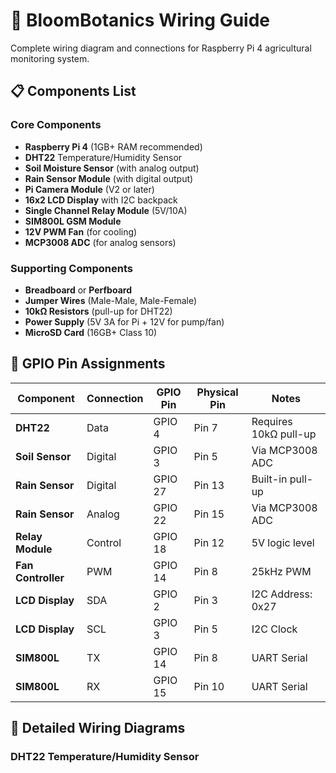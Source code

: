 # 🔌 BloomBotanics Wiring Guide

Complete wiring diagram and connections for Raspberry Pi 4 agricultural monitoring system.

## 📋 Components List

### Core Components
- **Raspberry Pi 4** (1GB+ RAM recommended)
- **DHT22** Temperature/Humidity Sensor
- **Soil Moisture Sensor** (with analog output)
- **Rain Sensor Module** (with digital output)
- **Pi Camera Module** (V2 or later)
- **16x2 LCD Display** with I2C backpack
- **Single Channel Relay Module** (5V/10A)
- **SIM800L GSM Module**
- **12V PWM Fan** (for cooling)
- **MCP3008 ADC** (for analog sensors)

### Supporting Components
- **Breadboard** or **Perfboard**
- **Jumper Wires** (Male-Male, Male-Female)
- **10kΩ Resistors** (pull-up for DHT22)
- **Power Supply** (5V 3A for Pi + 12V for pump/fan)
- **MicroSD Card** (16GB+ Class 10)

## 🔧 GPIO Pin Assignments

| Component | Connection | GPIO Pin | Physical Pin | Notes |
|-----------|------------|----------|--------------|-------|
| **DHT22** | Data | GPIO 4 | Pin 7 | Requires 10kΩ pull-up |
| **Soil Sensor** | Digital | GPIO 3 | Pin 5 | Via MCP3008 ADC |
| **Rain Sensor** | Digital | GPIO 27 | Pin 13 | Built-in pull-up |
| **Rain Sensor** | Analog | GPIO 22 | Pin 15 | Via MCP3008 ADC |
| **Relay Module** | Control | GPIO 18 | Pin 12 | 5V logic level |
| **Fan Controller** | PWM | GPIO 14 | Pin 8 | 25kHz PWM |
| **LCD Display** | SDA | GPIO 2 | Pin 3 | I2C Address: 0x27 |
| **LCD Display** | SCL | GPIO 3 | Pin 5 | I2C Clock |
| **SIM800L** | TX | GPIO 14 | Pin 8 | UART Serial |
| **SIM800L** | RX | GPIO 15 | Pin 10 | UART Serial |

## 📐 Detailed Wiring Diagrams

### DHT22 Temperature/Humidity Sensor
